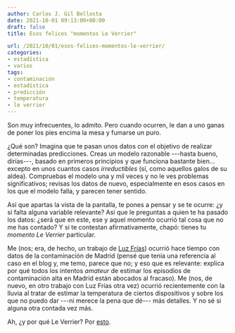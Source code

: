 ```yaml
---
author: Carlos J. Gil Bellosta
date: 2021-10-01 09:13:00+00:00
draft: false
title: Esos felices "momentos Le Verrier"

url: /2021/10/01/esos-felices-momentos-le-verrier/
categories:
- estadística
- varios
tags:
- contaminación
- estadística
- predicción
- temperatura
- le verrier
---
```


Son muy infrecuentes, lo admito. Pero cuando ocurren, le dan a uno ganas de poner los pies encima la mesa y fumarse un puro.

¿Qué son? Imagina que te pasan unos datos con el objetivo de realizar determinadas predicciones. Creas un modelo razonable ---hasta bueno, dirías---, basado en primeros principios y que funciona bastante bien... excepto en unos cuantos casos _irreductibles_ (sí, como aquellos galos de su aldea). Compruebas el modelo una y mil veces y no le ves problemas significativos; revisas los datos de nuevo, especialmente en esos casos en los que el modelo falla, y parecen tener sentido.

Así que apartas la vista de la pantalla, te pones a pensar y se te ocurre: ¿y si falta alguna variable relevante? Así que le preguntas a quien te ha pasado los datos: ¿será que en este, ese y aquel momento ocurrió tal cosa que no me has contado? Y si te contestan afirmativamente, chapó: tienes tu _momento Le Verrier_ particular.

Me (nos; era, de hecho, un trabajo de [Luz Frías](https://twitter.com/koldLight)) ocurrió hace tiempo con datos de la contaminación de Madrid (pensé que tenía una referencia al caso en el blog y, me temo, parece que no; y eso que es relevante: explica por qué todos los intentos _amateur_ de estimar los episodios de contaminación alta en Madrid están abocados al fracaso). Me (nos, de nuevo, en otro trabajo con Luz Frías otra vez) ocurrió recientemente con la lluvia al tratar de estimar la temperatura de ciertos dispositivos y sobre los que no puedo dar ---ni merece la pena que dé--- más detalles. Y no sé si alguna otra contada vez más.

Ah, ¿y por qué Le Verrier? Por [esto](https://en.wikipedia.org/wiki/Urbain_Le_Verrier#Discovery_of_Neptune).



